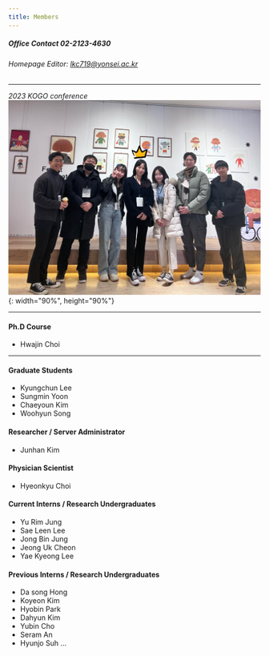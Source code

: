 ```yaml
---
title: Members
---
```

##### Office Contact 02-2123-4630
###### Homepage Editor: lkc719@yonsei.ac.kr
---

*2023 KOGO conference*
![KOGO](/assets/images/kogo_pic.png){: width="90%", height="90%"} 

---


#### Ph.D Course
* Hwajin Choi

---

#### Graduate Students
* Kyungchun Lee
* Sungmin Yoon
* Chaeyoun Kim
* Woohyun Song

#### Researcher / Server Administrator
* Junhan Kim

#### Physician Scientist
* Hyeonkyu Choi

#### Current Interns / Research Undergraduates
* Yu Rim Jung
* Sae Leen Lee
* Jong Bin Jung
* Jeong Uk Cheon
* Yae Kyeong Lee

#### Previous Interns / Research Undergraduates
* Da song Hong
* Koyeon Kim
* Hyobin Park
* Dahyun Kim
* Yubin Cho
* Seram An
* Hyunjo Suh
...
